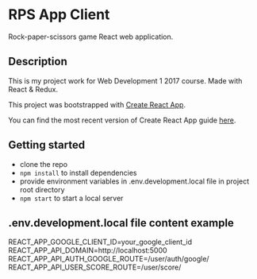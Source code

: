 # RPS App Client

Rock-paper-scissors game React web application.

## Description

This is my project work for Web Development 1 2017 course. Made with React & Redux.

This project was bootstrapped with [Create React App](https://github.com/facebookincubator/create-react-app).

You can find the most recent version of Create React App guide [here](https://github.com/facebookincubator/create-react-app/blob/master/packages/react-scripts/template/README.md).

## Getting started

- clone the repo
- `npm install` to install dependencies
- provide environment variables in .env.development.local file in project root directory
- `npm start` to start a local server

## .env.development.local file content example

REACT_APP_GOOGLE_CLIENT_ID=your_google_client_id
REACT_APP_API_DOMAIN=http://localhost:5000
REACT_APP_API_AUTH_GOOGLE_ROUTE=/user/auth/google/
REACT_APP_API_USER_SCORE_ROUTE=/user/score/